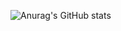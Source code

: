 ![Anurag's GitHub stats](https://github-readme-stats.vercel.app/api?username=moesha463&show_icons=true&theme=radical)
